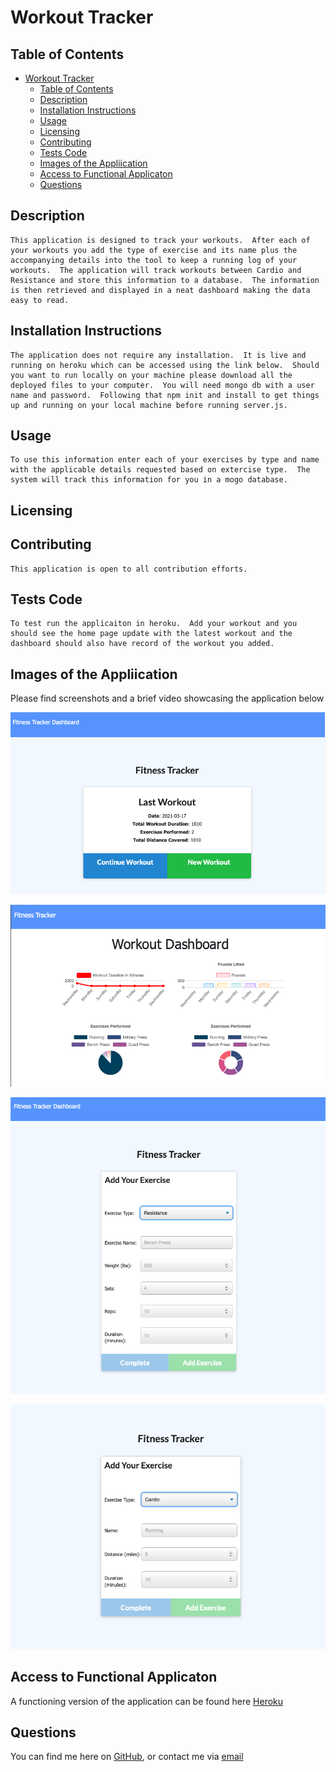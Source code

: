 
# Workout Tracker 
  


## Table of Contents 
- [Workout Tracker](#workout-tracker)
  - [Table of Contents](#table-of-contents)
  - [Description](#description)
  - [Installation Instructions](#installation-instructions)
  - [Usage](#usage)
  - [Licensing](#licensing)
  - [Contributing](#contributing)
  - [Tests Code](#tests-code)
  - [Images of the Appliication](#images-of-the-appliication)
  - [Access to Functional Applicaton](#access-to-functional-applicaton)
  - [Questions](#questions)
    
## Description
    This application is designed to track your workouts.  After each of your workouts you add the type of exercise and its name plus the accompanying details into the tool to keep a running log of your workouts.  The application will track workouts between Cardio and Resistance and store this information to a database.  The information is then retrieved and displayed in a neat dashboard making the data easy to read.
    
## Installation Instructions 
    The application does not require any installation.  It is live and running on heroku which can be accessed using the link below.  Should you want to run locally on your machine please download all the deployed files to your computer.  You will need mongo db with a user name and password.  Following that npm init and install to get things up and running on your local machine before running server.js.

## Usage
    To use this information enter each of your exercises by type and name with the applicable details requested based on extercise type.  The system will track this information for you in a mogo database.
    
## Licensing
      

    
## Contributing
    This application is open to all contribution efforts.
    
## Tests Code
    To test run the applicaiton in heroku.  Add your workout and you should see the home page update with the latest workout and the dashboard should also have record of the workout you added.




## Images of the Appliication
Please find screenshots and a brief video showcasing the application below

![WorkoutTracker Application](assets/images/ftHome.png)

![WorkoutTracker Application - Dashboard](assets/images/ftDash.png)

![WorkoutTracker Application - Adding Exercise](assets/images/ftAddExercise.png)

![WorkoutTracker Application - Adding Another Exercise](assets/images/ftAddExercise2.png)






## Access to Functional Applicaton

A functioning version of the application can be found here [Heroku](https://bthfitnesstracker.herokuapp.com/stats)




    
## Questions
    
You can find me here on [GitHub](http://github.com/daze77), or contact me via [email](mailto:daze77@gmail.com)  
    